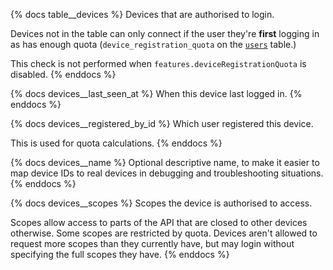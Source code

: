 {% docs table__devices %}
Devices that are authorised to login.

Devices not in the table can only connect if the user they're
**first** logging in as has enough quota (`device_registration_quota`
on the [`users`](#!/source/source.tamanu.tamanu.users) table.)

This check is not performed when `features.deviceRegistrationQuota` is disabled.
{% enddocs %}

{% docs devices__last_seen_at %}
When this device last logged in.
{% enddocs %}

{% docs devices__registered_by_id %}
Which user registered this device.

This is used for quota calculations.
{% enddocs %}

{% docs devices__name %}
Optional descriptive name, to make it easier to map device IDs to real devices
in debugging and troubleshooting situations.
{% enddocs %}

{% docs devices__scopes %}
Scopes the device is authorised to access.

Scopes allow access to parts of the API that are closed to other devices
otherwise. Some scopes are restricted by quota. Devices aren't allowed to
request more scopes than they currently have, but may login without
specifying the full scopes they have.
{% enddocs %}
